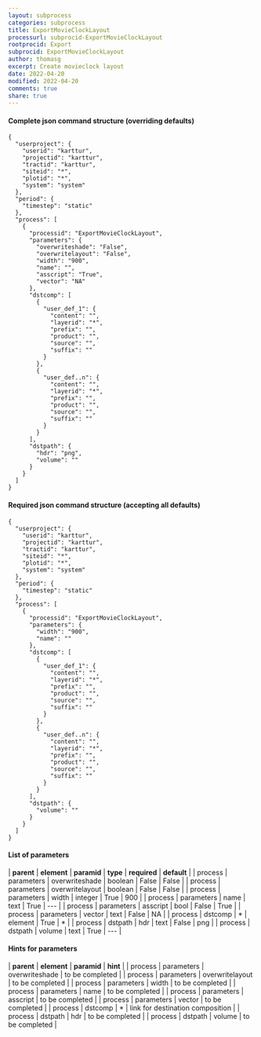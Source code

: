 ```yaml
---
layout: subprocess
categories: subprocess
title: ExportMovieClockLayout
processurl: subprocid-ExportMovieClockLayout
rootprocid: Export
subprocid: ExportMovieClockLayout
author: thomasg
excerpt: Create movieclock layout
date: 2022-04-20
modified: 2022-04-20
comments: true
share: true
---
```


#### Complete json command structure (overriding defaults)
```
{
  "userproject": {
    "userid": "karttur",
    "projectid": "karttur",
    "tractid": "karttur",
    "siteid": "*",
    "plotid": "*",
    "system": "system"
  },
  "period": {
    "timestep": "static"
  },
  "process": [
    {
      "processid": "ExportMovieClockLayout",
      "parameters": {
        "overwriteshade": "False",
        "overwritelayout": "False",
        "width": "900",
        "name": "",
        "asscript": "True",
        "vector": "NA"
      },
      "dstcomp": [
        {
          "user_def_1": {
            "content": "",
            "layerid": "*",
            "prefix": "",
            "product": "",
            "source": "",
            "suffix": ""
          }
        },
        {
          "user_def..n": {
            "content": "",
            "layerid": "*",
            "prefix": "",
            "product": "",
            "source": "",
            "suffix": ""
          }
        }
      ],
      "dstpath": {
        "hdr": "png",
        "volume": ""
      }
    }
  ]
}
```
#### Required json command structure (accepting all defaults)
```
{
  "userproject": {
    "userid": "karttur",
    "projectid": "karttur",
    "tractid": "karttur",
    "siteid": "*",
    "plotid": "*",
    "system": "system"
  },
  "period": {
    "timestep": "static"
  },
  "process": [
    {
      "processid": "ExportMovieClockLayout",
      "parameters": {
        "width": "900",
        "name": ""
      },
      "dstcomp": [
        {
          "user_def_1": {
            "content": "",
            "layerid": "*",
            "prefix": "",
            "product": "",
            "source": "",
            "suffix": ""
          }
        },
        {
          "user_def..n": {
            "content": "",
            "layerid": "*",
            "prefix": "",
            "product": "",
            "source": "",
            "suffix": ""
          }
        }
      ],
      "dstpath": {
        "volume": ""
      }
    }
  ]
}
```
#### List of parameters

| **parent** | **element** | **paramid** | **type** | **required** | **default** |
| process | parameters | overwriteshade | boolean | False | False |
| process | parameters | overwritelayout | boolean | False | False |
| process | parameters | width | integer | True | 900 |
| process | parameters | name | text | True | --- |
| process | parameters | asscript | bool | False | True |
| process | parameters | vector | text | False | NA |
| process | dstcomp | * | element | True | * |
| process | dstpath | hdr | text | False | png |
| process | dstpath | volume | text | True | --- |

#### Hints for parameters

| **parent** | **element** | **paramid** | **hint** |
| process | parameters | overwriteshade | to be completed |
| process | parameters | overwritelayout | to be completed |
| process | parameters | width | to be completed |
| process | parameters | name | to be completed |
| process | parameters | asscript | to be completed |
| process | parameters | vector | to be completed |
| process | dstcomp | * | link for destination composition |
| process | dstpath | hdr | to be completed |
| process | dstpath | volume | to be completed |

